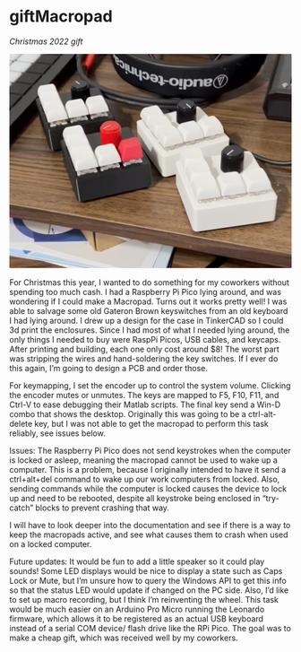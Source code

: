 # giftMacropad
<i>Christmas 2022 gift</i>

![image of macropads](macropads.jpg)

For Christmas this year, I wanted to do something for my coworkers without spending too much cash. I had a Raspberry Pi Pico lying around, and was wondering if I could make a Macropad. Turns out it works pretty well! I was able to salvage some old Gateron Brown keyswitches from an old keyboard I had lying around. I drew up a design for the case in TinkerCAD so I could 3d print the enclosures. Since I had most of what I needed lying around, the only things I needed to buy were RaspPi Picos, USB cables, and keycaps. After printing and building, each one only cost around $8! The worst part was stripping the wires and hand-soldering the key switches. If I ever do this again, I’m going to design a PCB and order those.

For keymapping, I set the encoder up to control the system volume. Clicking the encoder mutes or unmutes. The keys are mapped to F5, F10, F11, and Ctrl-V to ease debugging their Matlab scripts. The final key send a Win-D combo that shows the desktop. Originally this was going to be a ctrl-alt-delete key, but I was not able to get the macropad to perform this task reliably, see issues below.

Issues: The Raspberry Pi Pico does not send keystrokes when the computer is locked or asleep, meaning the macropad cannot be used to wake up a computer. This is a problem, because I originally intended to have it send a ctrl+alt+del command to wake up our work computers from locked. Also, sending commands while the computer is locked causes the device to lock up and need to be rebooted, despite all keystroke being enclosed in “try-catch” blocks to prevent crashing that way.

 I will have to look deeper into the documentation and see if there is a way to keep the macropads active, and see what causes them to crash when used on a locked computer.
 
Future updates: It would be fun to add a little speaker so it could play sounds! Some LED displays would be nice to display a state such as Caps Lock or Mute, but I’m unsure how to query the Windows API to get this info so that the status LED would update if changed on the PC side. Also, I’d like to set up macro recording, but I think I’m reinventing the wheel. This task would be much easier on an Arduino Pro Micro running the Leonardo firmware, which allows it to be registered as an actual USB keyboard instead of a serial COM device/ flash drive like the RPi Pico. The goal was to make a cheap gift, which was received well by my coworkers.

